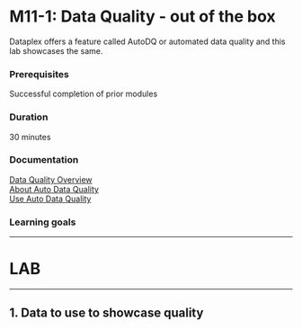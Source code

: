 
# M11-1: Data Quality - out of the box

Dataplex offers a feature called AutoDQ or automated data quality and this lab showcases the same.

### Prerequisites

Successful completion of prior modules

### Duration

30 minutes

### Documentation 

[Data Quality Overview](https://cloud.google.com/dataplex/docs/data-quality-overview)<br>
[About Auto Data Quality](https://cloud.google.com/dataplex/docs/auto-data-quality-overview)<br>
[Use Auto Data Quality](https://cloud.google.com/dataplex/docs/use-auto-data-quality)<br>


### Learning goals


<hr>

# LAB

<hr>

## 1. Data to use to showcase quality


